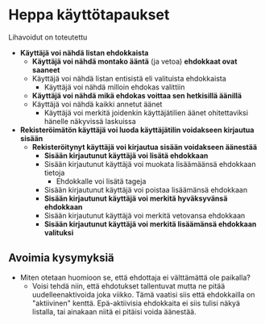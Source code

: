# Heppa käyttötapaukset

Lihavoidut on toteutettu

* **Käyttäjä voi nähdä listan ehdokkaista**
    * **Käyttäjä voi nähdä montako ääntä** (ja vetoa) **ehdokkaat ovat saaneet**
    * Käyttäjä voi nähdä listan entisistä eli valituista ehdokkaista
        * Käyttäjä voi nähdä milloin ehdokas valittiin
    * **Käyttäjä voi nähdä mikä ehdokas voittaa sen hetkisillä äänillä**
    * Käyttäjä voi nähdä kaikki annetut äänet
        * Käyttäjä voi merkitä joidenkin käyttäjätilien äänet ohitettaviksi hänelle näkyvissä laskuissa
* **Rekisteröimätön käyttäjä voi luoda käyttäjätilin voidakseen kirjautua sisään**
    * **Rekisteröitynyt käyttäjä voi kirjautua sisään voidakseen äänestää**
        * **Sisään kirjautunut käyttäjä voi lisätä ehdokkaan**
        * Sisään kirjautunut käyttäjä voi muokata lisäämäänsä ehdokkaan tietoja
            * Ehdokkalle voi lisätä tageja
        * Sisään kirjautunut käyttäjä voi poistaa lisäämänsä ehdokkaan
        * **Sisään kirjautunut käyttäjä voi merkitä hyväksyvänsä ehdokkaan**
        * Sisään kirjautunut käyttäjä voi merkitä vetovansa ehdokkaan
        * **Sisään kirjautunut käyttäjä voi merkitä lisäämänsä ehdokkaan valituksi**

## Avoimia kysymyksiä

* Miten otetaan huomioon se, että ehdottaja ei välttämättä ole paikalla?
    * Voisi tehdä niin, että ehdotukset tallentuvat mutta ne pitää uudelleenaktivoida joka viikko. Tämä vaatisi siis että ehdokkailla on "aktiivinen" kenttä. Epä-aktiivisia ehdokkaita ei siis tulisi näkyä listalla, tai ainakaan niitä ei pitäisi voida äänestää.